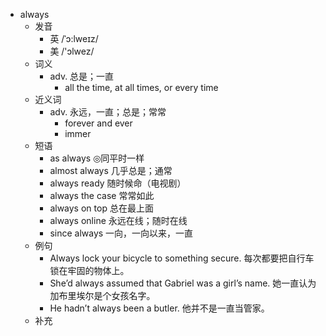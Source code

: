 - always
  - 发音
    - 英 /ˈɔ:lweɪz/
    - 美 /'ɔlwez/
  - 词义
    - adv. 总是；一直
      - all the time, at all times, or every time
  - 近义词
    - adv. 永远，一直；总是；常常
      - forever and ever
      - immer
  - 短语
    - as always ◎同平时一样
    - almost always 几乎总是；通常
    - always ready 随时候命（电视剧）
    - always the case 常常如此
    - always on top 总在最上面
    - always online 永远在线；随时在线
    - since always 一向，一向以来，一直
  - 例句
    - Always lock your bicycle to something secure. 每次都要把自行车锁在牢固的物体上。
    - She’d always assumed that Gabriel was a girl’s name. 她一直认为加布里埃尔是个女孩名字。
    - He hadn’t always been a butler. 他并不是一直当管家。
  - 补充